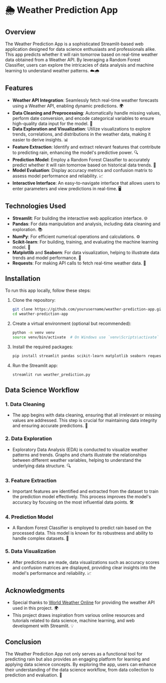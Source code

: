 # 🌦️ Weather Prediction App

## Overview

The Weather Prediction App is a sophisticated Streamlit-based web application designed for data science enthusiasts and professionals alike. This app predicts whether it will rain tomorrow based on real-time weather data obtained from a Weather API. By leveraging a Random Forest Classifier, users can explore the intricacies of data analysis and machine learning to understand weather patterns. ☁️🌧️

## Features

- **Weather API Integration**: Seamlessly fetch real-time weather forecasts using a Weather API, enabling dynamic predictions. 🌍
- **Data Cleaning and Preprocessing**: Automatically handle missing values, perform date conversion, and encode categorical variables to ensure high-quality data input for the model. 🔧
- **Data Exploration and Visualization**: Utilize visualizations to explore trends, correlations, and distributions in the weather data, making it easier to derive insights. 📊
- **Feature Extraction**: Identify and extract relevant features that contribute to predicting rain, enhancing the model's predictive power. 🔍
- **Prediction Model**: Employ a Random Forest Classifier to accurately predict whether it will rain tomorrow based on historical data trends. 🌳
- **Model Evaluation**: Display accuracy metrics and confusion matrix to assess model performance and reliability. 📈
- **Interactive Interface**: An easy-to-navigate interface that allows users to enter parameters and view predictions in real-time. 🖥️

## Technologies Used

- **Streamlit**: For building the interactive web application interface. 🌐
- **Pandas**: For data manipulation and analysis, including data cleaning and exploration. 📚
- **NumPy**: For efficient numerical operations and calculations. ⚙️
- **Scikit-learn**: For building, training, and evaluating the machine learning model. 🧠
- **Matplotlib** and **Seaborn**: For data visualization, helping to illustrate data trends and model performance. 🎨
- **Requests**: For making API calls to fetch real-time weather data. 📡

## Installation

To run this app locally, follow these steps:

1. Clone the repository:

   ```bash
   git clone https://github.com/yourusername/weather-prediction-app.git
   cd weather-prediction-app
   ```

2. Create a virtual environment (optional but recommended):

   ```bash
   python -m venv venv
   source venv/bin/activate  # On Windows use `venv\Scripts\activate`
   ```

3. Install the required packages:

   ```bash
   pip install streamlit pandas scikit-learn matplotlib seaborn requests
   ```

4. Run the Streamlit app:
   ```bash
   streamlit run weather_prediction.py
   ```

## Data Science Workflow

### 1. Data Cleaning

- The app begins with data cleaning, ensuring that all irrelevant or missing values are addressed. This step is crucial for maintaining data integrity and ensuring accurate predictions. 🧹

### 2. Data Exploration

- Exploratory Data Analysis (EDA) is conducted to visualize weather patterns and trends. Graphs and charts illustrate the relationships between different weather variables, helping to understand the underlying data structure. 🔍

### 3. Feature Extraction

- Important features are identified and extracted from the dataset to train the prediction model effectively. This process improves the model's accuracy by focusing on the most influential data points. 🛠️

### 4. Prediction Model

- A Random Forest Classifier is employed to predict rain based on the processed data. This model is known for its robustness and ability to handle complex datasets. 🌳

### 5. Data Visualization

- After predictions are made, data visualizations such as accuracy scores and confusion matrices are displayed, providing clear insights into the model's performance and reliability. 📈

## Acknowledgments

- Special thanks to [World Weather Online](https://www.worldweatheronline.com/) for providing the weather API used in this project. 🌍
- This project draws inspiration from various online resources and tutorials related to data science, machine learning, and web development with Streamlit. 💡

## Conclusion

The Weather Prediction App not only serves as a functional tool for predicting rain but also provides an engaging platform for learning and applying data science concepts. By exploring the app, users can enhance their understanding of the data science workflow, from data collection to prediction and evaluation. 🌟
